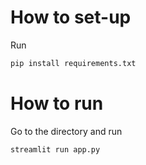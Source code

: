 # How to set-up
Run
``` python
pip install requirements.txt
```

# How to run
Go to the directory and run
``` shell
streamlit run app.py
```